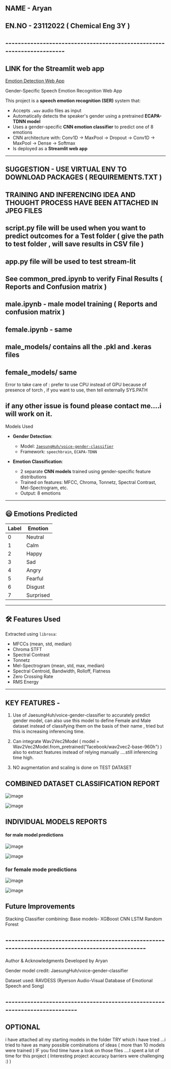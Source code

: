 ## NAME - Aryan
## EN.NO - 23112022 ( Chemical Eng 3Y )

## ----------------------------------------------------------------------

## LINK for the Streamlit web app

[Emotion Detection Web App](https://emotiondetection-dufxsg45rkpj8cjezdkr5m.streamlit.app/)



Gender-Specific Speech Emotion Recognition Web App

This project is a **speech emotion recognition (SER)** system that:
- Accepts `.wav` audio files as input
- Automatically detects the speaker's gender using a pretrained **ECAPA-TDNN model**
- Uses a gender-specific **CNN emotion classifier** to predict one of 8 emotions
- CNN architecture with:
  Conv1D → MaxPool → Dropout → Conv1D → MaxPool → Dense → Softmax
- Is deployed as a **Streamlit web app**

---

## SUGGESTION - USE VIRTUAL ENV TO DOWNLOAD PACKAGES ( REQUIREMENTS.TXT )
## TRAINING AND INFERENCING IDEA AND THOUGHT PROCESS HAVE BEEN ATTACHED IN JPEG FILES 
## script.py file will be used when you want to predict outcomes for a Test folder ( give the path to test folder , will save results in CSV file )
## app.py file will be used to test stream-lit 
## See common_pred.ipynb to verify Final Results ( Reports and Confusion matrix )
## male.ipynb - male model training ( Reports and confusion matrix )
## female.ipynb - same
## male_models/  contains all the .pkl and .keras files 
## female_models/ same




Error to take care of :  prefer to use CPU instead of GPU because of presence of torch , if you want to use, then tell externally SYS.PATH
## if any other issue is found please contact me....i will work on it.

Models Used

- **Gender Detection**:
  - Model: [`JaesungHuh/voice-gender-classifier`](https://huggingface.co/JaesungHuh/voice-gender-classifier)
  - Framework: `speechbrain`, `ECAPA-TDNN`
  
- **Emotion Classification**:
  - 2 separate **CNN models** trained using gender-specific feature distributions
  - Trained on features: MFCC, Chroma, Tonnetz, Spectral Contrast, Mel-Spectrogram, etc.
  - Output: 8 emotions

---

## 😃 Emotions Predicted

| Label | Emotion     |
|-------|-------------|
| 0     | Neutral     |
| 1     | Calm        |
| 2     | Happy       |
| 3     | Sad         |
| 4     | Angry       |
| 5     | Fearful     |
| 6     | Disgust     |
| 7     | Surprised   |

---

## 🛠️ Features Used

Extracted using `librosa`:
- MFCCs (mean, std, median)
- Chroma STFT
- Spectral Contrast
- Tonnetz
- Mel-Spectrogram (mean, std, max, median)
- Spectral Centroid, Bandwidth, Rolloff, Flatness
- Zero Crossing Rate
- RMS Energy

---

## KEY FEATURES - 
1. Use of JaesungHuh/voice-gender-classifier to accurately predict gender model, can also use this model to define Female and Male dataset instead of classifying them on the basis of their name , tried but this is     increasing inferencing time.

2. Can integrate Wav2Vec2Model ( model = Wav2Vec2Model.from_pretrained("facebook/wav2vec2-base-960h") )   also to extract features instead of relying manually ....still inferencing time high.

3. NO augmentation and scaling is done on TEST DATASET



## COMBINED DATASET CLASSIFICATION REPORT

![image](https://github.com/user-attachments/assets/d1fb9bae-df1b-4d25-adbe-e460cd94f27d)

![image](https://github.com/user-attachments/assets/c048af2f-9715-45f5-890a-a3f744fa4f5b)




## INDIVIDUAL MODELS REPORTS

#### for male model predictions 

![image](https://github.com/user-attachments/assets/b5a55869-e5b5-40c4-a0f6-b7ab5ad4e7ee)

![image](https://github.com/user-attachments/assets/b7768ada-9335-4b36-a461-09627f735a7f)



### for female mode predictions

![image](https://github.com/user-attachments/assets/2c785606-875b-4c5d-89b4-8a43f0680566)

![image](https://github.com/user-attachments/assets/2b583be5-0e8a-483d-88da-6ed14d847896)






## Future Improvements
 Stacking Classifier combining:
Base models-
      XGBoost
      CNN
      LSTM
      Random Forest

## ------------------------------------------------------------------------------------------------


Author & Acknowledgments
Developed by Aryan

Gender model credit: JaesungHuh/voice-gender-classifier

Dataset used: RAVDESS (Ryerson Audio-Visual Database of Emotional Speech and Song)


## --------------------------------------------------------------------------

## OPTIONAL 

i have attached all my starting models in the folder TRY which i have tried ...i tried to have as many possible combinations of ideas ( more than 10 models were trained )
IF you find time have a look on those files ....I spent a lot of time for this project ( Interesting project accuracy barriers were challenging :) )




